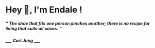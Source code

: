 <h1 title="head"> Hey 👋, I'm Endale !</h1>

**<h5><i>" The shoe that fits one person pinches another; there is no recipe for living that suits all cases. "</i></h5>**

*<b>___ Carl Jung ___</b>*
